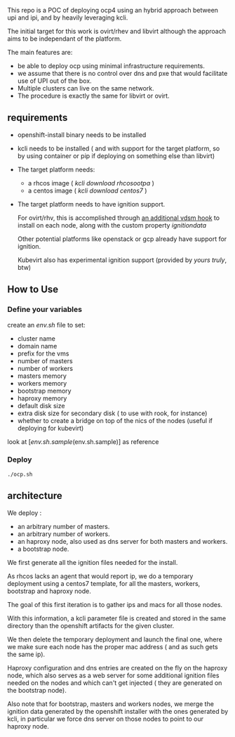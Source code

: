 This repo is a POC of deploying ocp4 using an hybrid approach between upi and ipi, and by heavily leveraging kcli.

The initial target for this work is ovirt/rhev and libvirt although the approach aims to be independant of the platform.

The main features are:

- be able to deploy ocp using minimal infrastructure requirements.
- we assume that there is no control over dns and pxe that would facilitate use of UPI out of the box.
- Multiple clusters can live on the same network.
- The procedure is exactly the same for libvirt or ovirt.


## requirements

- openshift-install binary needs to be installed
- kcli needs to be installed ( and with support for the target platform, so by using container or pip if deploying on something else than libvirt)
- The target platform needs:
  - a rhcos image ( *kcli download rhcosootpa* )
  - a centos image ( *kcli download centos7* )
- The target platform needs to have ignition support. 
  
  For ovirt/rhv, this is accomplished through [an additional vdsm hook](https://gerrit.ovirt.org/#/c/100008) to install on each node, along with the custom property *ignitiondata*

  Other potential platforms like openstack or gcp already have support for ignition.

  Kubevirt also has experimental ignition support (provided by *yours truly*, btw)

## How to Use

### Define your variables

create an *env.sh* file to set:

- cluster name
- domain name
- prefix for the vms
- number of masters
- number of workers
- masters memory
- workers memory
- bootstrap memory
- haproxy memory
- default disk size
- extra disk size for secondary disk ( to use with rook, for instance)
- whether to create a bridge on top of the nics of the nodes (useful if deploying for kubevirt)

look at [*env.sh.sample*(env.sh.sample)] as reference

### Deploy

`./ocp.sh`

## architecture

We deploy :

- an arbitrary number of masters.
- an arbitrary number of workers.
- an haproxy node, also used as dns server for both masters and workers.
- a bootstrap node.

We first generate all the ignition files needed for the install.

As rhcos lacks an agent that would report ip, we do a temporary deployment using a centos7 template, for all the masters, workers, bootstrap and haproxy node.

The goal of this first iteration is to gather ips and macs for all those nodes.

With this information, a kcli parameter file is created and stored in the same directory than the openshift artifacts for the given cluster.

We then delete the temporary deployment and launch the final one, where we make sure each node has the proper mac address ( and as such gets the same ip).

Haproxy configuration and dns entries are created on the fly on the haproxy node, which also serves as a web server for some additional ignition files needed on the nodes and which can't get injected ( they are generated on the bootstrap node).

Also note that for bootstrap, masters and workers nodes, we merge the ignition data generated by the openshift installer with the ones generated by kcli, in particular we force dns server on those nodes to point to our haproxy node.
